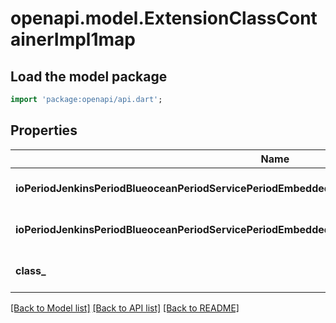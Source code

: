 # openapi.model.ExtensionClassContainerImpl1map

## Load the model package
```dart
import 'package:openapi/api.dart';
```

## Properties
Name | Type | Description | Notes
------------ | ------------- | ------------- | -------------
**ioPeriodJenkinsPeriodBlueoceanPeriodServicePeriodEmbeddedPeriodRestPeriodPipelineImpl** | [**ExtensionClassImpl**](ExtensionClassImpl.md) |  | [optional] [default to null]
**ioPeriodJenkinsPeriodBlueoceanPeriodServicePeriodEmbeddedPeriodRestPeriodMultiBranchPipelineImpl** | [**ExtensionClassImpl**](ExtensionClassImpl.md) |  | [optional] [default to null]
**class_** | **String** |  | [optional] [default to null]

[[Back to Model list]](../README.md#documentation-for-models) [[Back to API list]](../README.md#documentation-for-api-endpoints) [[Back to README]](../README.md)


